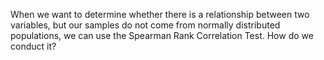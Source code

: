 
When we want to determine whether there is a relationship between two variables, but our samples do not come from normally distributed populations, we can use the Spearman Rank Correlation Test. How do we conduct it?
